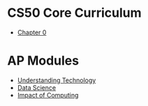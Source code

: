 # CS50 Core Curriculum

* [Chapter 0](0)

<!-- * [Chapter 1](1) 
* [Chapter 2](2)
* [Chapter 3](3)
* [Chapter 4](4)
* [Chapter 5](5)
* [Chapter 6](6)
* [Chapter 7](7)
* [Chapter 8](8)
-->

# AP Modules

* [Understanding Technology](understanding_technology)
* [Data Science](data_science)
* [Impact of Computing](impact_of_computing)

